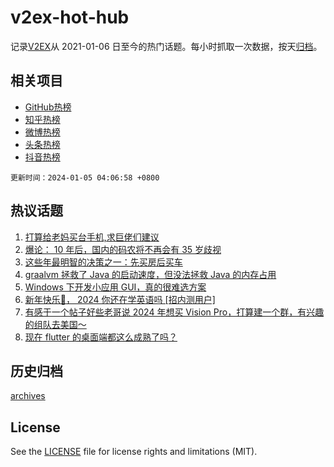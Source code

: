 # v2ex-hot-hub

 记录[V2EX](https://www.v2ex.com/)从 2021-01-06 日至今的热门话题。每小时抓取一次数据，按天[归档](archives)。
 
 ## 相关项目

- [GitHub热榜](https://github.com/snaildev/github-hot-hub)
- [知乎热榜](https://github.com/snaildev/zhihu-hot-hub)
- [微博热榜](https://github.com/snaildev/weibo-hot-hub)
- [头条热榜](https://github.com/snaildev/toutiao-hot-hub)
- [抖音热榜](https://github.com/snaildev/douyin-hot-hub)


 `更新时间：2024-01-05 04:06:58 +0800`

## 热议话题

1. [打算给老妈买台手机,求巨佬们建议](https://www.v2ex.com/t/1005683)
1. [爆论： 10 年后，国内的码农将不再会有 35 岁歧视](https://www.v2ex.com/t/1005658)
1. [这些年最明智的决策之一：先买房后买车](https://www.v2ex.com/t/1005799)
1. [graalvm 拯救了 Java 的启动速度，但没法拯救 Java 的内存占用](https://www.v2ex.com/t/1005841)
1. [Windows 下开发小应用 GUI，真的很难选方案](https://www.v2ex.com/t/1005903)
1. [新年快乐🎉， 2024 你还在学英语吗 [招内测用户]](https://www.v2ex.com/t/1005693)
1. [有感于一个帖子好些老哥说 2024 年想买 Vision Pro，打算建一个群，有兴趣的组队去美国～](https://www.v2ex.com/t/1005671)
1. [现在 flutter 的桌面端都这么成熟了吗？](https://www.v2ex.com/t/1005711)

## 历史归档

[archives](archives)

## License

See the [LICENSE](LICENSE) file for license rights and limitations (MIT).
